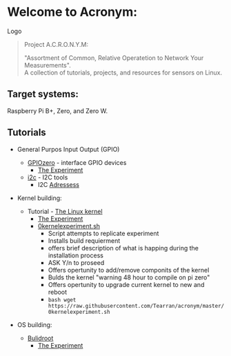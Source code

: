 # Welcome to Acronym:

Logo 

> Project A.C.R.O.N.Y.M:
>
>  "Assortment of Common, Relative Operatetion to Network Your Measurements".  
>  A collection of tutorials, projects, and resources for sensors on Linux.
>   

## Target systems:

Raspberry Pi B+, Zero, and Zero W.

## Tutorials

-   General Purpos Input Output (GPIO)
    -   [GPIOzero](https://gpiozero.readthedocs.io/en/stable/recipes.html) -  interface GPIO devices 
        -   [The Experiment](https://github.com/Tearran/acronym/wiki/Experiment-gpiozero)
    -   [i2c](https://i2c.wiki.kernel.org/index.php/I2C_Tools) - I2C tools 
        -   I2C [Adressess](https://github.com/Tearran/acronym/wiki/i2c)
-   Kernel building:
    -   Tutorial - [The Linux kernel](https://www.raspberrypi.com/documentation/computers/linux_kernel.html)
        -   [The Experiment](https://github.com/Tearran/acronym/wiki/Experiment-zero-kernel)
        -   [0kernelexperiment.sh](https://github.com/Tearran/acronym/blob/master/0kernelexperiment.sh) 
            -   Script attempts to replicate experiment
            -   Installs build requierment
            -   offers brief description of what is happing during the installation process
            -   ASK Y/n to proseed
            -   Offers opertunity to add/remove componits of the kernel
            -   Bulds the kernel "warning 48 hour to compile on pi zero"
            -   Offers opertunity to upgrade current kernel to new and reboot
            - ```bash wget https://raw.githubusercontent.com/Tearran/acronym/master/0kernelexperiment.sh``` 
            
       
-   OS building:
    -   [Bulidroot](https://buildroot.org/) 
        -   [The Experiment](https://github.com/Tearran/acronym/wiki/Buildroot-Experiment)
